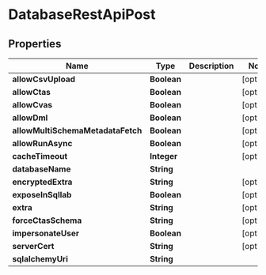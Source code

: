 # DatabaseRestApiPost

## Properties
Name | Type | Description | Notes
------------ | ------------- | ------------- | -------------
**allowCsvUpload** | **Boolean** |  |  [optional]
**allowCtas** | **Boolean** |  |  [optional]
**allowCvas** | **Boolean** |  |  [optional]
**allowDml** | **Boolean** |  |  [optional]
**allowMultiSchemaMetadataFetch** | **Boolean** |  |  [optional]
**allowRunAsync** | **Boolean** |  |  [optional]
**cacheTimeout** | **Integer** |  |  [optional]
**databaseName** | **String** |  | 
**encryptedExtra** | **String** |  |  [optional]
**exposeInSqllab** | **Boolean** |  |  [optional]
**extra** | **String** |  |  [optional]
**forceCtasSchema** | **String** |  |  [optional]
**impersonateUser** | **Boolean** |  |  [optional]
**serverCert** | **String** |  |  [optional]
**sqlalchemyUri** | **String** |  | 

